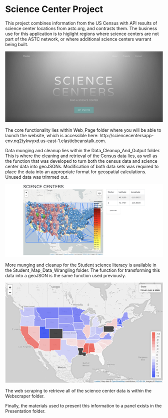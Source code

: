 <h1>Science Center Project</h1>
<p>This project combines information from the US Census with API results of science center locations from astc.org, and contrasts them.  The business use for this application is to higlight regions where science centers are not part of the ASTC network, or where additional science centers warrant being built.  
<p><img src="/Presentation/WebPage.png">
<p>The core functionality lies within Web_Page folder where you will be able to launch the website, which is accessible here: http://sciencecentersapp-env.nq2tykwyxd.us-east-1.elasticbeanstalk.com.   
<p>Data munging and cleanup lies within the Data_Cleanup_And_Output folder. This is where the cleaning and retrieval of the Census data lies, as well as the function that was developed to turn both the census data and science center data into geoJSONs.  Modification of both data sets was required to place the data into an appropriate format for geospatial calculations.  Unused data was trimmed out. 
<p><img src="Presentation/ScienceCenters.png">
<p>More munging and cleanup for the Student science literacy is available in the Student_Map_Data_Wrangling folder. The function for transforming this data into a geoJSON is the same function used previously.   
<p><img src="/Web_Page/static/img/StudentMap.png">
<p>The web scraping to retrieve all of the science center data is within the Webscraper folder.   
<p>Finally, the materials used to present this information to a panel exists in the Presentation folder.
